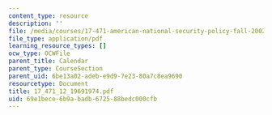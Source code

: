 ```yaml
---
content_type: resource
description: ''
file: /media/courses/17-471-american-national-security-policy-fall-2002/69e1bece6b9abadb672588bedc000cfb_17_471_12_19691974.pdf
file_type: application/pdf
learning_resource_types: []
ocw_type: OCWFile
parent_title: Calendar
parent_type: CourseSection
parent_uid: 6be13a02-adeb-e9d9-7e23-80a7c8ea9690
resourcetype: Document
title: 17_471_12_19691974.pdf
uid: 69e1bece-6b9a-badb-6725-88bedc000cfb
---
```

